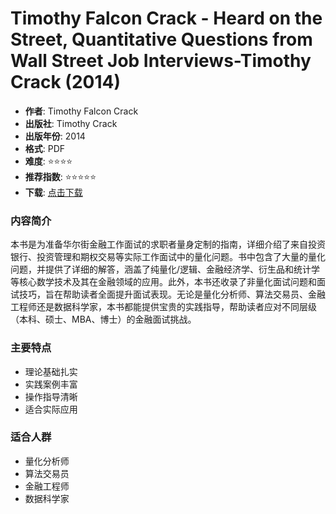 # Timothy Falcon Crack - Heard on the Street, Quantitative Questions from Wall Street Job Interviews-Timothy Crack (2014)

- **作者**: Timothy Falcon Crack
- **出版社**: Timothy Crack
- **出版年份**: 2014
- **格式**: PDF
- **难度**: ⭐⭐⭐⭐
- **推荐指数**: ⭐⭐⭐⭐⭐
- **下载**: [点击下载](https://asset.quant-wiki.com/pdf/Timothy%20Falcon%20Crack%20-%20Heard%20on%20the%20Street%2C%20Quantitative%20Questions%20from%20Wall%20Street%20Job%20Interviews-Timothy%20Crack%20%282014%29.pdf)

### 内容简介

本书是为准备华尔街金融工作面试的求职者量身定制的指南，详细介绍了来自投资银行、投资管理和期权交易等实际工作面试中的量化问题。书中包含了大量的量化问题，并提供了详细的解答，涵盖了纯量化/逻辑、金融经济学、衍生品和统计学等核心数学技术及其在金融领域的应用。此外，本书还收录了非量化面试问题和面试技巧，旨在帮助读者全面提升面试表现。无论是量化分析师、算法交易员、金融工程师还是数据科学家，本书都能提供宝贵的实践指导，帮助读者应对不同层级（本科、硕士、MBA、博士）的金融面试挑战。

### 主要特点

- 理论基础扎实
- 实践案例丰富
- 操作指导清晰
- 适合实际应用

### 适合人群

- 量化分析师
- 算法交易员
- 金融工程师
- 数据科学家